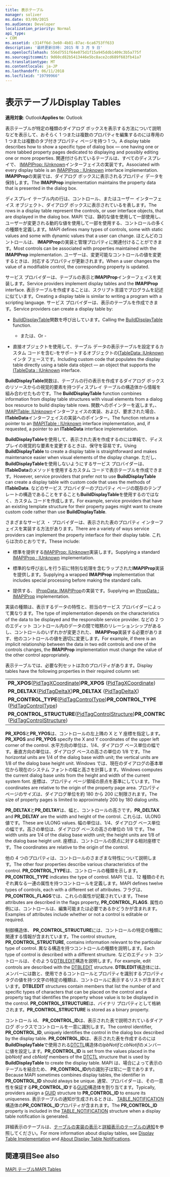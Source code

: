 ```yaml
---
title: 表示テーブル
manager: soliver
ms.date: 03/09/2015
ms.audience: Developer
localization_priority: Normal
api_type:
- COM
ms.assetid: c314ff6d-3e60-4b81-87ac-6ca6753ff633
description: '最終更新日時: 2015 年 3 月 9 日'
ms.openlocfilehash: 556d7551f64e075d1f15a945ddb1409c3b5a775f
ms.sourcegitcommit: 9d60cd82b5413446e5bc8ace2cd689f683fb41a7
ms.translationtype: MT
ms.contentlocale: ja-JP
ms.lasthandoff: 06/11/2018
ms.locfileid: "19799966"
---
```

# <a name="display-tables"></a><span data-ttu-id="7f9fa-103">表示テーブル</span><span class="sxs-lookup"><span data-stu-id="7f9fa-103">Display Tables</span></span>

  
  
<span data-ttu-id="7f9fa-104">**適用対象**: Outlook</span><span class="sxs-lookup"><span data-stu-id="7f9fa-104">**Applies to**: Outlook</span></span> 
  
<span data-ttu-id="7f9fa-105">表示テーブルが特定の種類のダイアログ ボックスを表示する方法について説明などを表示して、おそらく 1 つまたは複数のプロパティを編集するのには専用の 1 つまたは複数のタブ付きプロパティ ページを持つ 1 つ。</span><span class="sxs-lookup"><span data-stu-id="7f9fa-105">A display table describes how to show a specific type of dialog box — one having one or more tabbed property pages dedicated to displaying and possibly editing one or more properties.</span></span> <span data-ttu-id="7f9fa-106">関連付けられているテーブルは、すべてのディスプレイで、 [IMAPIProp: IUnknown](imapipropiunknown.md)インターフェイスの実装です。</span><span class="sxs-lookup"><span data-stu-id="7f9fa-106">Associated with every display table is an [IMAPIProp : IUnknown](imapipropiunknown.md) interface implementation.</span></span> <span data-ttu-id="7f9fa-107">**IMAPIProp**の実装では、ダイアログ ボックスに表示されるプロパティ データを保持します。</span><span class="sxs-lookup"><span data-stu-id="7f9fa-107">The **IMAPIProp** implementation maintains the property data that is presented in the dialog box.</span></span> 
  
<span data-ttu-id="7f9fa-108">ディスプレイ テーブル内の行は、コントロール、またはユーザー インターフェイス オブジェクト、ダイアログ ボックスに表示されているを表します。</span><span class="sxs-lookup"><span data-stu-id="7f9fa-108">The rows in a display table represent the controls, or user interface objects, that are displayed in the dialog box.</span></span> <span data-ttu-id="7f9fa-109">MAPI では、静的な値を使用して一部使用し、ユーザーが変更される動的な値を使用して一部を使用する、コントロールの多くの種類を定義します。</span><span class="sxs-lookup"><span data-stu-id="7f9fa-109">MAPI defines many types of controls, some with static values and some with dynamic values that a user can change.</span></span> <span data-ttu-id="7f9fa-110">ほとんどのコントロールは、 **IMAPIProp**の実装と管理プロパティに関連付けることができます。</span><span class="sxs-lookup"><span data-stu-id="7f9fa-110">Most controls can be associated with properties maintained with the **IMAPIProp** implementation.</span></span> <span data-ttu-id="7f9fa-111">ユーザーは、変更可能なコントロールの値を変更するときは、対応するプロパティが更新されます。</span><span class="sxs-lookup"><span data-stu-id="7f9fa-111">When a user changes the value of a modifiable control, the corresponding property is updated.</span></span> 
  
<span data-ttu-id="7f9fa-112">サービス プロバイダーは、テーブルの表示と**IMAPIProp**インターフェイスを実装します。</span><span class="sxs-lookup"><span data-stu-id="7f9fa-112">Service providers implement display tables and the **IMAPIProp** interface.</span></span> <span data-ttu-id="7f9fa-113">表示テーブルを作成することは、スクリプト言語でプログラムを記述に似ています。</span><span class="sxs-lookup"><span data-stu-id="7f9fa-113">Creating a display table is similar to writing a program with a scripting language.</span></span> <span data-ttu-id="7f9fa-114">サービス プロバイダーは、表示のテーブルを作成できます。</span><span class="sxs-lookup"><span data-stu-id="7f9fa-114">Service providers can create a display table by:</span></span> 
  
- <span data-ttu-id="7f9fa-115">[BuildDisplayTable](builddisplaytable.md)関数を呼び出しています。</span><span class="sxs-lookup"><span data-stu-id="7f9fa-115">Calling the [BuildDisplayTable](builddisplaytable.md) function.</span></span> 
    
    - <span data-ttu-id="7f9fa-116">または、</span><span class="sxs-lookup"><span data-stu-id="7f9fa-116">Or -</span></span>
    
- <span data-ttu-id="7f9fa-117">直接オブジェクトを使用して、テーブル データの表示テーブルを設定するカスタム コードを含む-をサポートするオブジェクトの[ITableData: IUnknown](itabledataiunknown.md)インタ フェースです。</span><span class="sxs-lookup"><span data-stu-id="7f9fa-117">Including custom code that populates the display table directly using a table data object — an object that supports the [ITableData : IUnknown](itabledataiunknown.md) interface.</span></span> 
    
<span data-ttu-id="7f9fa-118">**BuildDisplayTable**関数は、テーブルの行の表示を作成するダイアログ ボックスのリソースからの視覚的要素を持つディスプレイ テーブルの構造体から情報を組み合わせたものです。</span><span class="sxs-lookup"><span data-stu-id="7f9fa-118">The **BuildDisplayTable** function combines information from display table structures with visual elements from a dialog box resource to build display table rows.</span></span> <span data-ttu-id="7f9fa-119">関数へのポインターを返します。、 [IMAPITable: IUnknown](imapitableiunknown.md)インターフェイスの実装、および、要求された場合、 **ITableData**インターフェイスの実装へのポインター。</span><span class="sxs-lookup"><span data-stu-id="7f9fa-119">The function returns a pointer to an [IMAPITable : IUnknown](imapitableiunknown.md) interface implementation, and, if requested, a pointer to an **ITableData** interface implementation.</span></span> 
  
<span data-ttu-id="7f9fa-120">**BuildDisplayTable**を使用して、表示された表を作成するのには単純で、ディスプレイの視覚的な要素を変更するときは、保守を容易です。</span><span class="sxs-lookup"><span data-stu-id="7f9fa-120">Using **BuildDisplayTable** to create a display table is straightforward and makes maintenance easier when visual elements of the display change.</span></span> <span data-ttu-id="7f9fa-121">ただし、 **BuildDisplayTable**を使用しないようにするサービス プロバイダーは、 **ITableData**のメソッドを使用するカスタム コードで表示テーブルを作成できます。</span><span class="sxs-lookup"><span data-stu-id="7f9fa-121">However, service providers that prefer not to use **BuildDisplayTable** can create a display table with custom code that uses the methods of **ITableData**.</span></span> <span data-ttu-id="7f9fa-122">などのサービス プロバイダーのプロパティ ページの既存のテンプレートの構造であることをすることも**BuildDisplayTable**を使用するのではなく、カスタム コードを作成します。</span><span class="sxs-lookup"><span data-stu-id="7f9fa-122">For example, service providers that have an existing template structure for their property pages might want to create custom code rather than use **BuildDisplayTable**.</span></span>
  
<span data-ttu-id="7f9fa-123">さまざまなサービス ・ プロバイダーは、表示された表のプロパティ インターフェイスを実装する方法があります。</span><span class="sxs-lookup"><span data-stu-id="7f9fa-123">There are a variety of ways service providers can implement the property interface for their display table.</span></span> <span data-ttu-id="7f9fa-124">これらは次のとおりです。</span><span class="sxs-lookup"><span data-stu-id="7f9fa-124">These include:</span></span>
  
- <span data-ttu-id="7f9fa-125">標準を提供する[IMAPIProp: IUnknown](imapipropiunknown.md)実装します。</span><span class="sxs-lookup"><span data-stu-id="7f9fa-125">Supplying a standard [IMAPIProp : IUnknown](imapipropiunknown.md) implementation.</span></span> 
    
- <span data-ttu-id="7f9fa-126">標準的な呼び出しを行う前に特別な処理を含むラップされた**IMAPIProp**実装を提供します。</span><span class="sxs-lookup"><span data-stu-id="7f9fa-126">Supplying a wrapped **IMAPIProp** implementation that includes special processing before making the standard calls.</span></span> 
    
- <span data-ttu-id="7f9fa-127">提供する、 [IPropData: IMAPIProp](ipropdataimapiprop.md)の実装です。</span><span class="sxs-lookup"><span data-stu-id="7f9fa-127">Supplying an [IPropData : IMAPIProp](ipropdataimapiprop.md) implementation.</span></span> 
    
<span data-ttu-id="7f9fa-128">実装の種類は、表示するデータの特性と、担当のサービス プロバイダーによって異なります。</span><span class="sxs-lookup"><span data-stu-id="7f9fa-128">The type of implementation depends on the characteristics of the data to be displayed and the responsible service provider.</span></span> <span data-ttu-id="7f9fa-129">などの 2 つのエディット コントロール内のデータの間で暗黙のリレーションシップがあるし、コントロールのいずれかが変更された、 **IMAPIProp**実装する必要があります、他のコントロールの値を適切に変更します。</span><span class="sxs-lookup"><span data-stu-id="7f9fa-129">For example, if there is an implicit relationship between the data in two edit controls and one of the controls changes, the **IMAPIProp** implementation must change the value of the other control appropriately.</span></span> 
  
<span data-ttu-id="7f9fa-130">表示テーブルでは、必要な列セットは次のプロパティがあります。</span><span class="sxs-lookup"><span data-stu-id="7f9fa-130">Display tables have the following properties in their required column set:</span></span>
  
|||
|:-----|:-----|
|<span data-ttu-id="7f9fa-131">**PR_XPOS**([PidTagXCoordinate](pidtagxcoordinate-canonical-property.md))</span><span class="sxs-lookup"><span data-stu-id="7f9fa-131">**PR_XPOS** ([PidTagXCoordinate](pidtagxcoordinate-canonical-property.md))</span></span>  <br/> |<span data-ttu-id="7f9fa-132">**PR_YPOS**([PidTagYCoordinate](pidtagycoordinate-canonical-property.md))</span><span class="sxs-lookup"><span data-stu-id="7f9fa-132">**PR_YPOS** ([PidTagYCoordinate](pidtagycoordinate-canonical-property.md))</span></span>  <br/> |
|<span data-ttu-id="7f9fa-133">**PR_DELTAX**([PidTagDeltaX](pidtagdeltax-canonical-property.md))</span><span class="sxs-lookup"><span data-stu-id="7f9fa-133">**PR_DELTAX** ([PidTagDeltaX](pidtagdeltax-canonical-property.md))</span></span>  <br/> |<span data-ttu-id="7f9fa-134">**PR_DELTAY**([PidTagDeltaY](pidtagdeltay-canonical-property.md))</span><span class="sxs-lookup"><span data-stu-id="7f9fa-134">**PR_DELTAY** ([PidTagDeltaY](pidtagdeltay-canonical-property.md))</span></span>  <br/> |
|<span data-ttu-id="7f9fa-135">**PR_CONTROL_TYPE**([PidTagControlType](pidtagcontroltype-canonical-property.md))</span><span class="sxs-lookup"><span data-stu-id="7f9fa-135">**PR_CONTROL_TYPE** ([PidTagControlType](pidtagcontroltype-canonical-property.md))</span></span>  <br/> |<span data-ttu-id="7f9fa-136">**PR_CONTROL_FLAGS**([PidTagControlFlags](pidtagcontrolflags-canonical-property.md))</span><span class="sxs-lookup"><span data-stu-id="7f9fa-136">**PR_CONTROL_FLAGS** ([PidTagControlFlags](pidtagcontrolflags-canonical-property.md))</span></span>  <br/> |
|<span data-ttu-id="7f9fa-137">**PR_CONTROL_STRUCTURE**([PidTagControlStructure](pidtagcontrolstructure-canonical-property.md))</span><span class="sxs-lookup"><span data-stu-id="7f9fa-137">**PR_CONTROL_STRUCTURE** ([PidTagControlStructure](pidtagcontrolstructure-canonical-property.md))</span></span>  <br/> |<span data-ttu-id="7f9fa-138">**PR_CONTROL_ID**([PidTagControlId](pidtagcontrolid-canonical-property.md))</span><span class="sxs-lookup"><span data-stu-id="7f9fa-138">**PR_CONTROL_ID** ([PidTagControlId](pidtagcontrolid-canonical-property.md))</span></span>  <br/> |
   
 <span data-ttu-id="7f9fa-139">**PR_XPOS**と**PR_YPOS**は、コントロールの左上隅の X と Y 座標を指定します。</span><span class="sxs-lookup"><span data-stu-id="7f9fa-139">**PR_XPOS** and **PR_YPOS** specify the X and Y coordinates of the upper left corner of the control.</span></span> <span data-ttu-id="7f9fa-140">水平方向の単位は、1/4、ダイアログ ベース単位の幅です。垂直方向の単位は、ダイアログ ベースの高さの単位の 1/8 です。</span><span class="sxs-lookup"><span data-stu-id="7f9fa-140">The horizontal units are 1/4 of the dialog base width unit; the vertical units are 1/8 of the dialog base height unit.</span></span> <span data-ttu-id="7f9fa-141">Windows では、現在のダイアログの基本単位から現在のシステム フォントの幅と高さを計算します。</span><span class="sxs-lookup"><span data-stu-id="7f9fa-141">Windows computes the current dialog base units from the height and width of the current system font.</span></span> <span data-ttu-id="7f9fa-142">座標は、プロパティ ページ領域の原点を基準にしています。</span><span class="sxs-lookup"><span data-stu-id="7f9fa-142">The coordinates are relative to the origin of the property page area.</span></span> <span data-ttu-id="7f9fa-143">プロパティ ページのサイズは、ダイアログ単位を約 180 から 200 に制限されます。</span><span class="sxs-lookup"><span data-stu-id="7f9fa-143">The size of property pages is limited to approximately 200 by 180 dialog units.</span></span> 
  
 <span data-ttu-id="7f9fa-144">**PR_DELTAX**と**PR_DELTAY**は、幅と、コントロールの高さです。</span><span class="sxs-lookup"><span data-stu-id="7f9fa-144">**PR_DELTAX** and **PR_DELTAY** are the width and height of the control.</span></span> <span data-ttu-id="7f9fa-145">これらは、ULONG 値です。</span><span class="sxs-lookup"><span data-stu-id="7f9fa-145">These are ULONG values.</span></span> <span data-ttu-id="7f9fa-146">幅の単位は、1/4、ダイアログ ベース単位の幅です。高さの単位は、ダイアログ ベースの高さの単位の 1/8 です。</span><span class="sxs-lookup"><span data-stu-id="7f9fa-146">The width units are 1/4 of the dialog base width unit; the height units are 1/8 of the dialog base height unit.</span></span> <span data-ttu-id="7f9fa-147">座標は、コントロールの原点に対する相対座標です。</span><span class="sxs-lookup"><span data-stu-id="7f9fa-147">The coordinates are relative to the origin of the control.</span></span> 
  
<span data-ttu-id="7f9fa-148">他の 4 つのプロパティは、コントロールのさまざまな特性について説明します。</span><span class="sxs-lookup"><span data-stu-id="7f9fa-148">The other four properties describe various characteristics of the control.</span></span> <span data-ttu-id="7f9fa-149">**PR_CONTROL_TYPE**は、コントロールの種類を示します。</span><span class="sxs-lookup"><span data-stu-id="7f9fa-149">**PR_CONTROL_TYPE** indicates the type of control.</span></span> <span data-ttu-id="7f9fa-150">MAPI では、12 種類のそれぞれ異なる一連の属性を持つコントロールを定義します。</span><span class="sxs-lookup"><span data-stu-id="7f9fa-150">MAPI defines twelve types of controls, each with a different set of attributes.</span></span> <span data-ttu-id="7f9fa-151">フラグは、 **PR_CONTROL_FLAGS**では、これらの属性が記載されています。</span><span class="sxs-lookup"><span data-stu-id="7f9fa-151">These attributes are described in the flags property, **PR_CONTROL_FLAGS**.</span></span> <span data-ttu-id="7f9fa-152">属性の例には、コントロールは、編集可能または必要であるかどうかが含まれます。</span><span class="sxs-lookup"><span data-stu-id="7f9fa-152">Examples of attributes include whether or not a control is editable or required.</span></span> 
  
<span data-ttu-id="7f9fa-153">制御構造体、 **PR_CONTROL_STRUCTURE**には、コントロールの特定の種類に関連する情報が含まれています。</span><span class="sxs-lookup"><span data-stu-id="7f9fa-153">The control structure, **PR_CONTROL_STRUCTURE**, contains information relevant to the particular type of control.</span></span> <span data-ttu-id="7f9fa-154">異なる構造を持つコントロールの種類を説明します。</span><span class="sxs-lookup"><span data-stu-id="7f9fa-154">Each type of control is described with a different structure.</span></span> <span data-ttu-id="7f9fa-155">などのエディット コントロールは、そのような[DTBLEDIT](dtbledit.md)構造を説明します。</span><span class="sxs-lookup"><span data-stu-id="7f9fa-155">For example, edit controls are described with the [DTBLEDIT](dtbledit.md) structure.</span></span> <span data-ttu-id="7f9fa-156">**DTBLEDIT**構造体には、メンバーには数と、使用できるコントロールとプロパティを識別するプロパティ タグの値を持つ文字の特定の種類は、コントロールに表示するリストが含まれています。</span><span class="sxs-lookup"><span data-stu-id="7f9fa-156">**DTBLEDIT** structures contain members that list the number of and specific types of characters that can be placed on the control and a property tag that identifies the property whose value is to be displayed in the control.</span></span> <span data-ttu-id="7f9fa-157">**PR_CONTROL_STRUCTURE**は、バイナリ プロパティとして格納されます。</span><span class="sxs-lookup"><span data-stu-id="7f9fa-157">**PR_CONTROL_STRUCTURE** is stored as a binary property.</span></span> 
  
<span data-ttu-id="7f9fa-158">コントロール id、 **PR_CONTROL_ID**は、表示された表で説明されているダイアログ ボックスでコントロールを一意に識別します。</span><span class="sxs-lookup"><span data-stu-id="7f9fa-158">The control identifier, **PR_CONTROL_ID**, uniquely identifies the control in the dialog box described by the display table.</span></span> <span data-ttu-id="7f9fa-159">**PR_CONTROL_ID**は、表示された表を作成するのには**BuildDisplayTable**で使用される[DTCTL](dtctl.md)構造体の*lpbNotif*と*cbNotif*のメンバーに値を設定します。</span><span class="sxs-lookup"><span data-stu-id="7f9fa-159">**PR_CONTROL_ID** is set from the values placed in the  *lpbNotif*  and  *cbNotif*  members of the [DTCTL](dtctl.md) structure that is used by **BuildDisplayTable** to create the display table.</span></span> <span data-ttu-id="7f9fa-160">MAPI は、場合によって表示のテーブルを結合ため、 **PR_CONTROL_ID**内の識別子は常に一意であります。</span><span class="sxs-lookup"><span data-stu-id="7f9fa-160">Because MAPI sometimes combines display tables, the identifier in **PR_CONTROL_ID** should always be unique.</span></span> <span data-ttu-id="7f9fa-161">通常、プロバイダーは、その一意性を保証する**PR_CONTROL_ID**する[GUID](guid.md)構造体を割り当てます。</span><span class="sxs-lookup"><span data-stu-id="7f9fa-161">Typically, providers assign a [GUID](guid.md) structure to **PR_CONTROL_ID** to ensure its uniqueness.</span></span> <span data-ttu-id="7f9fa-162">表示テーブルの通知が生成されるときは、 [TABLE_NOTIFICATION](table_notification.md)構造体の**PR_CONTROL_ID**プロパティが含まれます。</span><span class="sxs-lookup"><span data-stu-id="7f9fa-162">The **PR_CONTROL_ID** property is included in the [TABLE_NOTIFICATION](table_notification.md) structure when a display table notification is generated.</span></span> 
  
<span data-ttu-id="7f9fa-163">詳細表示のテーブルは、[テーブルの実装の表示](display-table-implementation.md)と[詳細表示のテーブルの通知](about-display-table-notifications.md)を参照してください。</span><span class="sxs-lookup"><span data-stu-id="7f9fa-163">For more information about display tables, see [Display Table Implementation](display-table-implementation.md) and [About Display Table Notifications](about-display-table-notifications.md).</span></span> 
  
## <a name="see-also"></a><span data-ttu-id="7f9fa-164">関連項目</span><span class="sxs-lookup"><span data-stu-id="7f9fa-164">See also</span></span>



[<span data-ttu-id="7f9fa-165">MAPI テーブル</span><span class="sxs-lookup"><span data-stu-id="7f9fa-165">MAPI Tables</span></span>](mapi-tables.md)

